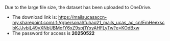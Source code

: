 Due to the large file size, the dataset has been uploaded to OneDrive. 
- The download link is: https://mailsucasaccn-my.sharepoint.com/:f:/g/personal/fuhao21_mails_ucas_ac_cn/EmHeexscbKJJvbiL49yXNbUBMofY6xZ9spj1YxyAHFLyTw?e=KOdBxw
- The password for access is **20250522**